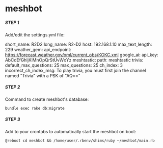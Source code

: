 # meshbot

##### STEP 1 #####

  Add/edit the settings.yml file:
 
  short_name: R2D2
  long_name: R2-D2
  host: 192.168.1.10
  max_text_length: 229
  weather_gem:
    api_endpoint: https://forecast.weather.gov/xml/current_obs/KOKC.xml
  google_ai:
    api_key: AbCdEfGhIjKlMnOpQrStUvWxYz
  meshtastic:
    path: meshtastic
  trivia:
    default_max_questions: 25
    max_questions: 25
    ch_index: 3
    incorrect_ch_index_msg: To play trivia, you must first join the channel named "Trivia" with a PSK of "AQ=="

##### STEP 2 #####

  Command to create meshbot's database:
 
    bundle exec rake db:migrate

##### STEP 3 #####

  Add to your crontabs to automatically start the meshbot on boot:

    @reboot cd meshbot && /home/user/.rbenv/shims/ruby ~/meshbot/main.rb
